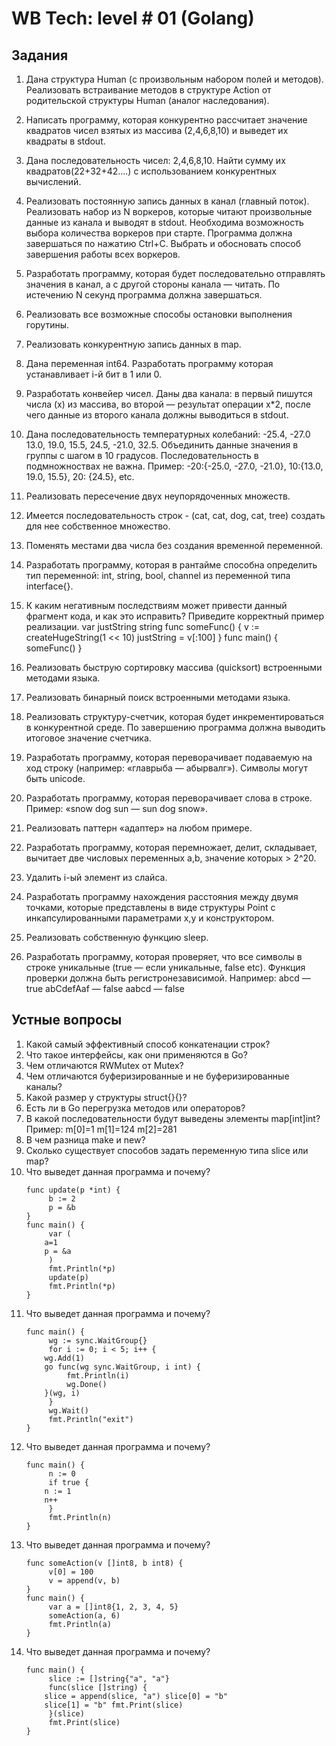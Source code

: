 # WB Tech: level # 01 (Golang)

## Задания
1. Дана структура Human (с произвольным набором полей и методов). Реализовать встраивание методов в структуре Action от родительской структуры Human (аналог наследования).

2. Написать программу, которая конкурентно рассчитает значение квадратов чисел взятых из массива (2,4,6,8,10) и выведет их квадраты в stdout.

3. Дана последовательность чисел: 2,4,6,8,10. Найти сумму их квадратов(22+32+42....) с использованием конкурентных вычислений.

4. Реализовать постоянную запись данных в канал (главный поток). Реализовать набор из N воркеров, которые читают произвольные данные из канала и выводят в stdout. Необходима возможность выбора количества воркеров при старте.
Программа должна завершаться по нажатию Ctrl+C. Выбрать и обосновать способ завершения работы всех воркеров.

5. Разработать программу, которая будет последовательно отправлять значения в канал, а с другой стороны канала — читать. По истечению N секунд программа должна завершаться.

6. Реализовать все возможные способы остановки выполнения горутины.

7. Реализовать конкурентную запись данных в map.

8. Дана переменная int64. Разработать программу которая устанавливает i-й бит в 1 или 0.

9. Разработать конвейер чисел. Даны два канала: в первый пишутся числа (x) из массива, во второй — результат операции x*2, после чего данные из второго канала должны выводиться в stdout.

10. Дана последовательность температурных колебаний: -25.4, -27.0 13.0, 19.0, 15.5, 24.5, -21.0, 32.5. Объединить данные значения в группы с шагом в 10 градусов. Последовательность в подмножноствах не важна.
Пример: -20:{-25.0, -27.0, -21.0}, 10:{13.0, 19.0, 15.5}, 20: {24.5}, etc.

11. Реализовать пересечение двух неупорядоченных множеств.

12. Имеется последовательность строк - (cat, cat, dog, cat, tree) создать для нее собственное множество.

13. Поменять местами два числа без создания временной переменной.

14. Разработать программу, которая в рантайме способна определить тип переменной: int, string, bool, channel из переменной типа interface{}.

15. К каким негативным последствиям может привести данный фрагмент кода, и как это исправить? Приведите корректный пример реализации.
	var justString string func someFunc() {
		v := createHugeString(1 << 10)
		justString = v[:100]
	}
	func main() { 
		someFunc()
	}

16. Реализовать быструю сортировку массива (quicksort) встроенными методами языка.

17. Реализовать бинарный поиск встроенными методами языка.

18. Реализовать структуру-счетчик, которая будет инкрементироваться в конкурентной среде. По завершению программа должна выводить итоговое значение счетчика.

19. Разработать программу, которая переворачивает подаваемую на ход строку (например: «главрыба — абырвалг»). Символы могут быть unicode.

20. Разработать программу, которая переворачивает слова в строке. Пример: «snow dog sun — sun dog snow».

21. Реализовать паттерн «адаптер» на любом примере.

22. Разработать программу, которая перемножает, делит, складывает, вычитает две числовых переменных a,b, значение которых > 2^20.

23. Удалить i-ый элемент из слайса.

24. Разработать программу нахождения расстояния между двумя точками, которые представлены в виде структуры Point с инкапсулированными параметрами x,y и конструктором.

25. Реализовать собственную функцию sleep.

26. Разработать программу, которая проверяет, что все символы в строке уникальные (true — если уникальные, false etc). Функция проверки должна быть регистронезависимой.
	Например:
	abcd — true 
	abCdefAaf — false 
	aabcd — false

## Устные вопросы
1. Какой самый эффективный способ конкатенации строк?
2. Что такое интерфейсы, как они применяются в Go?
3. Чем отличаются RWMutex от Mutex?
4. Чем отличаются буферизированные и не буферизированные каналы?
5. Какой размер у структуры struct{}{}?
6. Есть ли в Go перегрузка методов или операторов?
7. В какой последовательности будут выведены элементы map[int]int?
	Пример:
	m[0]=1 m[1]=124 m[2]=281
8. В чем разница make и new?
9. Сколько существует способов задать переменную типа slice или map?
10. Что выведет данная программа и почему?
	```shell
	func update(p *int) { 
	     b := 2
	     p = &b
	}
	func main() { 
	     var (
		a=1
		p = &a 
   	     )
	     fmt.Println(*p) 
	     update(p) 
	     fmt.Println(*p)
	}
	```
11. Что выведет данная программа и почему?
	```shell
	func main() {
	     wg := sync.WaitGroup{} 
	     for i := 0; i < 5; i++ {
		wg.Add(1)
		go func(wg sync.WaitGroup, i int) {
	  	     fmt.Println(i)
	 	     wg.Done() 
		}(wg, i)
	     }
	     wg.Wait() 
	     fmt.Println("exit")
	}
	```
12. Что выведет данная программа и почему?
	```shell
	func main() { 
	     n := 0
	     if true {
		n := 1
		n++ 
	     }
	     fmt.Println(n) 
	}
	```
13. Что выведет данная программа и почему?
	```shell
	func someAction(v []int8, b int8) { 
	     v[0] = 100
	     v = append(v, b)
	}
	func main() {
	     var a = []int8{1, 2, 3, 4, 5} 
	     someAction(a, 6) 
	     fmt.Println(a)
	}
	```
14. Что выведет данная программа и почему?
	```shell
	func main() {
	     slice := []string{"a", "a"}
	     func(slice []string) {
		slice = append(slice, "a") slice[0] = "b"
		slice[1] = "b" fmt.Print(slice)
	     }(slice)
	     fmt.Print(slice) 
	}
	```
